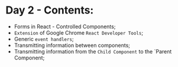 # Day 2 - Contents: 

* Forms in React - Controlled Components; 
* `Extension` of Google Chrome `React Developer Tools`; 
* Generic `event handlers`; 
* Transmitting information between components; 
* Transmitting information from the `Child Component` to the `Parent Component; 
